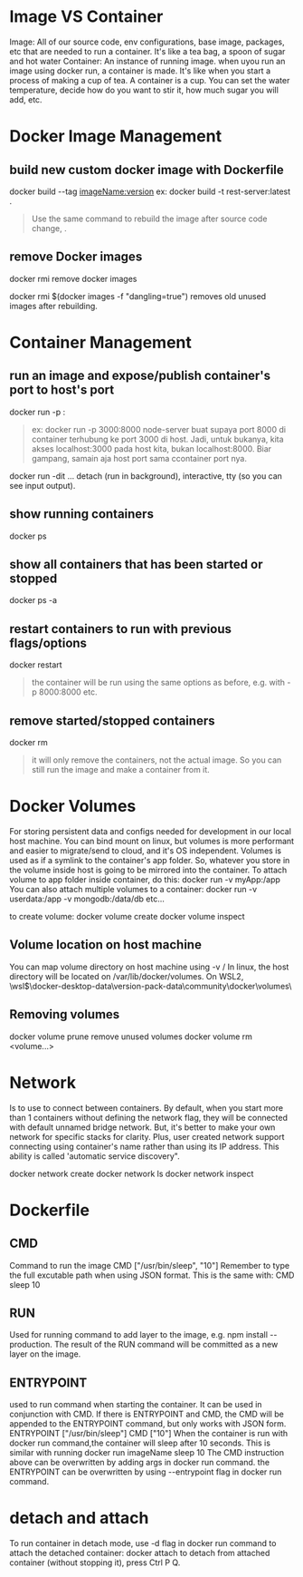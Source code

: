# Image VS Container
Image: All of our source code, env configurations, base image, packages, etc that are needed to run a container. It's like a tea bag, a spoon of sugar and hot water
Container: An instance of running image. when uyou run an image using docker run, a container is made. It's like when you start a process of making a cup of tea. A container is a cup. You can set the water temperature, decide how do you want to stir it, how much sugar you will add, etc.

# Docker Image Management
## build new custom docker image with Dockerfile
docker build --tag <imageName:version> <Dockerfile location>
ex: docker build -t rest-server:latest .
> Use the same command to rebuild the image after source code change, .

## remove Docker images
docker rmi <imageIDorName>
remove docker images

docker rmi $(docker images -f "dangling=true")
removes old unused images after rebuilding.

# Container Management
## run an image and expose/publish container's port to host's port
docker run -p <host port>:<container port> <imagename>
> ex: docker run -p 3000:8000 node-server
> buat supaya port 8000 di container terhubung ke port 3000 di host.
> Jadi, untuk bukanya, kita akses localhost:3000 pada host kita, bukan localhost:8000. Biar gampang, samain aja host port sama ccontainer port nya.

docker run -dit ...
detach (run in background), interactive, tty (so you can see input output).

## show running containers
docker ps

## show all containers that has been started or stopped
docker ps -a

## restart containers to run with previous flags/options
docker restart <containerIDName>
> the container will be run using the same options as before, e.g. with -p 8000:8000 etc.

## remove started/stopped containers
docker rm <imageIDName>
> it will only remove the containers, not the actual image. So you can still run the image and make a container from it.

# Docker Volumes
For storing persistent data and configs needed for development in our local host machine. You can bind mount on linux, but volumes is more performant and easier to migrate/send to cloud, and it's OS independent.
Volumes is used as if a symlink to the container's app folder. So, whatever you store in the volume inside host is going to be mirrored into the container.
To attach volume to app folder inside container, do this:
docker run -v myApp:/app
You can also attach multiple volumes to a container:
docker run -v userdata:/app -v mongodb:/data/db etc... 

to create volume:
docker volume create <volumeName>
docker volume inspect <volumename>

## Volume location on host machine
You can map volume directory on host machine using -v <hostDirLocation>/<containerDirLocation>
In linux, the host directory will be located on /var/lib/docker/volumes. On WSL2, \\wsl$\docker-desktop-data\version-pack-data\community\docker\volumes\

## Removing volumes
docker volume prune
remove unused volumes
docker volume rm <volume...>

# Network
Is to use to connect between containers.
By default, when you start more than 1 containers without defining the network flag, they will be connected with default unnamed bridge network. But, it's better to make your own network for specific stacks for clarity. Plus, user created network support connecting using container's name rather than using its IP address. This ability is called 'automatic service discovery".

docker network create <networkName>
docker network ls
docker network inspect <networkName>

# Dockerfile
## CMD
Command to run the image
CMD ["/usr/bin/sleep", "10"]
Remember to type the full excutable path when using JSON format. This is the same with:
CMD sleep 10

## RUN
Used for running command to add layer to the image, e.g. npm install --production. The result of the RUN command will be committed as a new layer on the image.

## ENTRYPOINT
used to run command when starting the container. It can be used in conjunction with CMD. If there is ENTRYPOINT and CMD, the CMD will be appended to the ENTRYPOINT command, but only works with JSON form.
ENTRYPOINT ["/usr/bin/sleep"]
CMD ["10"]
When the container is run with docker run command,the container will sleep after 10 seconds. This is similar with running docker run imageName sleep 10
The CMD instruction above can be overwritten by adding args in docker run command.
the ENTRYPOINT can be overwritten by using --entrypoint flag in docker run command.

# detach and attach
To run container in detach mode, use -d flag in docker run command
to attach the detached container:
docker attach <container-name>
to detach from attached container (without stopping it), press Ctrl P Q.